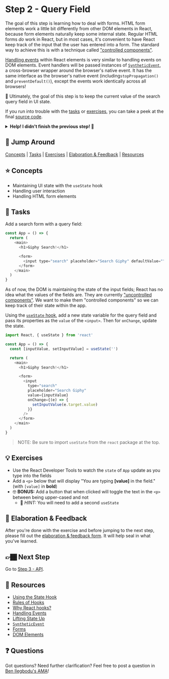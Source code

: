 # Step 2 - Query Field

The goal of this step is learning how to deal with forms. HTML form elements work a little bit differently from other DOM elements in React, because form elements naturally keep some internal state. Regular HTML forms _do_ work in React, but in most cases, it's convenient to have React keep track of the input that the user has entered into a form. The standard way to achieve this is with a technique called ["controlled components"](https://reactjs.org/docs/forms.html#controlled-components).

[Handling events](https://reactjs.org/docs/handling-events.html) within React elements is very similar to handling events on DOM elements. Event handlers will be passed instances of [`SyntheticEvent`](https://reactjs.org/docs/events.html), a cross-browser wrapper around the browser's native event. It has the same interface as the browser's native event (including`stopPropagation()` and `preventDefault()`), except the events work identically across all browsers!

🏅 Ultimately, the goal of this step is to keep the current value of the search query field in UI state.

If you run into trouble with the [tasks](#tasks) or [exercises](#exercises), you can take a peek at the final [source code](./).

<details>
  <summary><b>Help! I didn't finish the previous step! 🚨</b></summary>

If you didn't successfully complete the previous step, you can jump right in by copying the step.

Complete the [setup instructions](../../README.md#setup) if you have not yet followed them.

Re-run the setup script, but use the previous step as a starting point:

```sh
npm run setup -- src/01-jsx
```

This will also back up your `src/workshop` folder, saving your work.

Now restart the app:

```sh
npm start
```

After some initial compiling, a new browser window should open up at http://localhost:3000/, and you should be able to continue on with the tasks below.

</details>

## 🐇 Jump Around

[Concepts](#-concepts) | [Tasks](#-tasks) | [Exercises](#-exercises) | [Elaboration & Feedback](#-elaboration--feedback) | [Resources](#-resources)

## ⭐ Concepts

- Maintaining UI state with the `useState` hook
- Handling user interaction
- Handling HTML form elements

## 📝 Tasks

Add a search form with a query field:

```js
const App = () => {
  return (
    <main>
      <h1>Giphy Search!</h1>

      <form>
        <input type="search" placeholder="Search Giphy" defaultValue="" />
      </form>
    </main>
  )
}
```

As of now, the DOM is maintaining the state of the input fields; React has no idea what the values of the fields are. They are currently ["uncontrolled components"](https://reactjs.org/docs/uncontrolled-components.html). We want to make them "controlled components" so we can keep track of their state within the app.

Using the [`useState` hook](https://reactjs.org/docs/hooks-state.html), add a new state variable for the query field and pass its properties as the `value` of the `<input>`. Then for `onChange`, update the state.

```js
import React, { useState } from 'react'

const App = () => {
  const [inputValue, setInputValue] = useState('')

  return (
    <main>
      <h1>Giphy Search!</h1>

      <form>
        <input
          type="search"
          placeholder="Search Giphy"
          value={inputValue}
          onChange={(e) => {
            setInputValue(e.target.value)
          }}
        />
      </form>
    </main>
  )
}
```

> NOTE: Be sure to import `useState` from the `react` package at the top.

## 💡 Exercises

- Use the React Developer Tools to watch the `state` of `App` update as you type into the fields
- Add a `<p>` below that will display "You are typing **[value]** in the field." (with `[value]` in **bold**)
- 🤓 **BONUS:** Add a button that when clicked will toggle the text in the `<p>` between being upper-cased and not
  - 🔑 _HINT:_ You will need to add a second `useState`

## 🧠 Elaboration & Feedback

After you're done with the exercise and before jumping to the next step, please fill out the [elaboration & feedback form](https://docs.google.com/forms/d/e/1FAIpQLScRocWvtbrl4XmT5_NRiE8bSK3CMZil-ZQByBAt8lpsurcRmw/viewform?usp=pp_url&entry.1671251225=React+FUNdamentals+Workshop&entry.1984987236=Step+2+-+Query+Field). It will help seal in what you've learned.

## 👉🏾 Next Step

Go to [Step 3 - API](../03-api/).

## 📕 Resources

- [Using the State Hook](https://reactjs.org/docs/hooks-state.html)
- [Rules of Hooks](https://reactjs.org/docs/hooks-rules.html)
- [Why React hooks?](https://tylermcginnis.com/why-react-hooks/)
- [Handling Events](https://reactjs.org/docs/handling-events.html)
- [Lifting State Up](https://reactjs.org/docs/lifting-state-up.html)
- [`SyntheticEvent`](https://reactjs.org/docs/events.html)
- [Forms](https://reactjs.org/docs/forms.html)
- [DOM Elements](https://reactjs.org/docs/dom-elements.html)

## ❓ Questions

Got questions? Need further clarification? Feel free to post a question in [Ben Ilegbodu's AMA](http://www.benmvp.com/ama/)!
